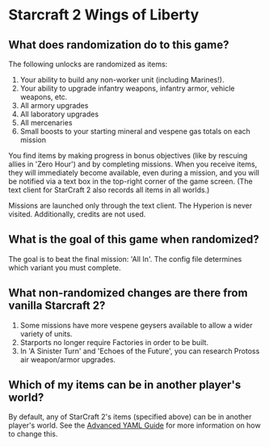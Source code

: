 # Starcraft 2 Wings of Liberty

## What does randomization do to this game?

The following unlocks are randomized as items:
1. Your ability to build any non-worker unit (including Marines!).
2. Your ability to upgrade infantry weapons, infantry armor, vehicle weapons, etc.
3. All armory upgrades
4. All laboratory upgrades
5. All mercenaries
6. Small boosts to your starting mineral and vespene gas totals on each mission

You find items by making progress in bonus objectives (like by rescuing allies in 'Zero Hour') and by completing
missions. When you receive items, they will immediately become available, even during a mission, and you will be
notified via a text box in the top-right corner of the game screen. (The text client for StarCraft 2 also records all
items in all worlds.)

Missions are launched only through the text client. The Hyperion is never visited. Additionally, credits are not used.

## What is the goal of this game when randomized?

The goal is to beat the final mission: 'All In'. The config file determines which variant you must complete.

## What non-randomized changes are there from vanilla Starcraft 2?

1. Some missions have more vespene geysers available to allow a wider variety of units.
2. Starports no longer require Factories in order to be built.
3. In 'A Sinister Turn' and 'Echoes of the Future', you can research Protoss air weapon/armor upgrades.

## Which of my items can be in another player's world?

By default, any of StarCraft 2's items (specified above) can be in another player's world. See the
[Advanced YAML Guide](https://archipelago.gg/tutorial/Archipelago/advanced_settings/en)
for more information on how to change this.